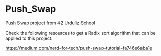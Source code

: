 # Push_Swap
Push Swap project from 42 Urduliz School

Check the following resources to get a Radix sort algorithm that can be applied to this project:

https://medium.com/nerd-for-tech/push-swap-tutorial-fa746e6aba1e